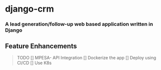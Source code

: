 # django-crm
### A lead generation/follow-up web based application written in Django

## Feature Enhancements
> TODO
[] MPESA- API Integration
[] Dockerize the app
[] Deploy using CI/CD
[] Use K8s